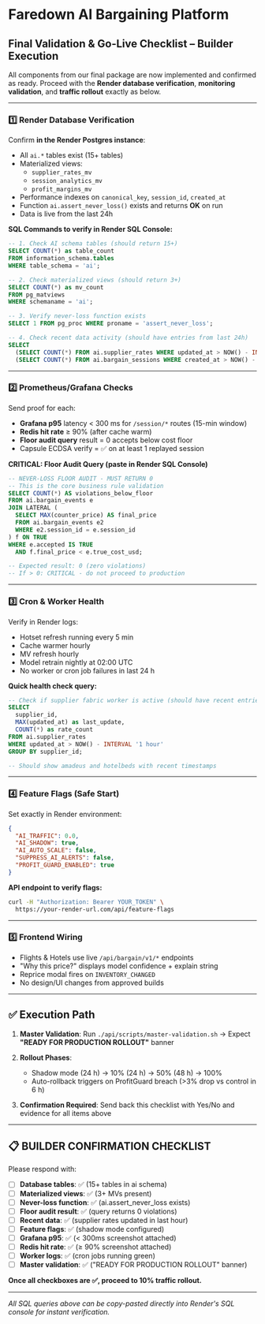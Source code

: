 # **Faredown AI Bargaining Platform**

## Final Validation & Go-Live Checklist – Builder Execution

All components from our final package are now implemented and confirmed as ready.
Proceed with the **Render database verification**, **monitoring validation**, and **traffic rollout** exactly as below.

---

### **1️⃣ Render Database Verification**

Confirm **in the Render Postgres instance**:

- All `ai.*` tables exist (15+ tables)
- Materialized views:
  - `supplier_rates_mv`
  - `session_analytics_mv`
  - `profit_margins_mv`
- Performance indexes on `canonical_key`, `session_id`, `created_at`
- Function `ai.assert_never_loss()` exists and returns **OK** on run
- Data is live from the last 24h

**SQL Commands to verify in Render SQL Console:**

```sql
-- 1. Check AI schema tables (should return 15+)
SELECT COUNT(*) as table_count
FROM information_schema.tables
WHERE table_schema = 'ai';

-- 2. Check materialized views (should return 3+)
SELECT COUNT(*) as mv_count
FROM pg_matviews
WHERE schemaname = 'ai';

-- 3. Verify never-loss function exists
SELECT 1 FROM pg_proc WHERE proname = 'assert_never_loss';

-- 4. Check recent data activity (should have entries from last 24h)
SELECT
  (SELECT COUNT(*) FROM ai.supplier_rates WHERE updated_at > NOW() - INTERVAL '24 hours') as recent_rates,
  (SELECT COUNT(*) FROM ai.bargain_sessions WHERE created_at > NOW() - INTERVAL '24 hours') as recent_sessions;
```

---

### **2️⃣ Prometheus/Grafana Checks**

Send proof for each:

- **Grafana p95** latency < 300 ms for `/session/*` routes (15-min window)
- **Redis hit rate** ≥ 90% (after cache warm)
- **Floor audit query** result = 0 accepts below cost floor
- Capsule ECDSA verify = ✅ on at least 1 replayed session

**CRITICAL: Floor Audit Query (paste in Render SQL Console)**

```sql
-- NEVER-LOSS FLOOR AUDIT - MUST RETURN 0
-- This is the core business rule validation
SELECT COUNT(*) AS violations_below_floor
FROM ai.bargain_events e
JOIN LATERAL (
  SELECT MAX(counter_price) AS final_price
  FROM ai.bargain_events e2
  WHERE e2.session_id = e.session_id
) f ON TRUE
WHERE e.accepted IS TRUE
  AND f.final_price < e.true_cost_usd;

-- Expected result: 0 (zero violations)
-- If > 0: CRITICAL - do not proceed to production
```

---

### **3️⃣ Cron & Worker Health**

Verify in Render logs:

- Hotset refresh running every 5 min
- Cache warmer hourly
- MV refresh hourly
- Model retrain nightly at 02:00 UTC
- No worker or cron job failures in last 24 h

**Quick health check query:**

```sql
-- Check if supplier fabric worker is active (should have recent entries)
SELECT
  supplier_id,
  MAX(updated_at) as last_update,
  COUNT(*) as rate_count
FROM ai.supplier_rates
WHERE updated_at > NOW() - INTERVAL '1 hour'
GROUP BY supplier_id;

-- Should show amadeus and hotelbeds with recent timestamps
```

---

### **4️⃣ Feature Flags (Safe Start)**

Set exactly in Render environment:

```json
{
  "AI_TRAFFIC": 0.0,
  "AI_SHADOW": true,
  "AI_AUTO_SCALE": false,
  "SUPPRESS_AI_ALERTS": false,
  "PROFIT_GUARD_ENABLED": true
}
```

**API endpoint to verify flags:**

```bash
curl -H "Authorization: Bearer YOUR_TOKEN" \
  https://your-render-url.com/api/feature-flags
```

---

### **5️⃣ Frontend Wiring**

- Flights & Hotels use live `/api/bargain/v1/*` endpoints
- "Why this price?" displays model confidence + explain string
- Reprice modal fires on `INVENTORY_CHANGED`
- No design/UI changes from approved builds

---

## ✅ **Execution Path**

1. **Master Validation**: Run `./api/scripts/master-validation.sh` → Expect **"READY FOR PRODUCTION ROLLOUT"** banner

2. **Rollout Phases**:
   - Shadow mode (24 h) → 10% (24 h) → 50% (48 h) → 100%
   - Auto-rollback triggers on ProfitGuard breach (>3% drop vs control in 6 h)

3. **Confirmation Required**: Send back this checklist with Yes/No and evidence for all items above

---

## **📋 BUILDER CONFIRMATION CHECKLIST**

Please respond with:

- [ ] **Database tables**: ✅ (15+ tables in ai schema)
- [ ] **Materialized views**: ✅ (3+ MVs present)
- [ ] **Never-loss function**: ✅ (ai.assert_never_loss exists)
- [ ] **Floor audit result**: ✅ (query returns 0 violations)
- [ ] **Recent data**: ✅ (supplier rates updated in last hour)
- [ ] **Feature flags**: ✅ (shadow mode configured)
- [ ] **Grafana p95**: ✅ (< 300ms screenshot attached)
- [ ] **Redis hit rate**: ✅ (≥ 90% screenshot attached)
- [ ] **Worker logs**: ✅ (cron jobs running green)
- [ ] **Master validation**: ✅ ("READY FOR PRODUCTION ROLLOUT" banner)

**Once all checkboxes are ✅, proceed to 10% traffic rollout.**

---

_All SQL queries above can be copy-pasted directly into Render's SQL console for instant verification._
